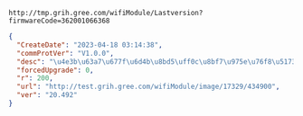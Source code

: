 `http://tmp.grih.gree.com/wifiModule/Lastversion?firmwareCode=362001066368`

```json
{
  "CreateDate": "2023-04-18 03:14:38",
  "commProtVer": "V1.0.0",
  "desc": "\u4e3b\u63a7\u677f\u6d4b\u8bd5\uff0c\u8bf7\u975e\u76f8\u5173\u4eba\u5458\u4e0d\u8981\u66f4\u65b0!\u8c22\u8c22\uff01\r\n",
  "forcedUpgrade": 0,
  "r": 200,
  "url": "http://test.grih.gree.com/wifiModule/image/17329/434900",
  "ver": "20.492"
}
```